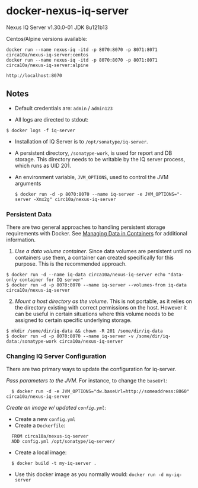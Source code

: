 # docker-nexus-iq-server
Nexus IQ Server v1.30.0-01
JDK 8u121b13

Centos/Alpine versions available:

`docker run --name nexus-iq -itd -p 8070:8070 -p 8071:8071 circa10a/nexus-iq-server:centos`   
`docker run --name nexus-iq -itd -p 8070:8070 -p 8071:8071 circa10a/nexus-iq-server:alpine` 

`http://localhost:8070`

## Notes

* Default credentials are: `admin` / `admin123`

* All logs are directed to stdout:

```
$ docker logs -f iq-server
```

* Installation of IQ Server is to `/opt/sonatype/iq-server`.  

* A persistent directory, `/sonatype-work`, is used for report and DB storage.
  This directory needs to be writable by the IQ server process, which runs as
  UID 201.

* An environment variable, `JVM_OPTIONS`, used to control the JVM arguments

  ```
  $ docker run -d -p 8070:8070 --name iq-server -e JVM_OPTIONS="-server -Xmx2g" circ10a/nexus-iq-server
  ```


### Persistent Data

There are two general approaches to handling persistent storage requirements
with Docker. See [Managing Data in Containers](https://docs.docker.com/userguide/dockervolumes/)
for additional information.

  1. *Use a data volume container*.  Since data volumes are persistent
  until no containers use them, a container can created specifically for 
  this purpose.  This is the recommended approach.  

  ```
  $ docker run -d --name iq-data circa10a/nexus-iq-server echo "data-only container for IQ server"
  $ docker run -d -p 8070:8070 --name iq-server --volumes-from iq-data circa10a/nexus-iq-server
  ```

  2. *Mount a host directory as the volume*.  This is not portable, as it
  relies on the directory existing with correct permissions on the host.
  However it can be useful in certain situations where this volume needs
  to be assigned to certain specific underlying storage.  

  ```
  $ mkdir /some/dir/iq-data && chown -R 201 /some/dir/iq-data
  $ docker run -d -p 8070:8070 --name iq-server -v /some/dir/iq-data:/sonatype-work circa10a/nexus-iq-server
  ```

### Changing IQ Server Configuration

There are two primary ways to update the configuration for iq-server. 

*Pass parameters to the JVM*.  For instance, to change the `baseUrl`:

```
  $ docker run -d -e JVM_OPTIONS="dw.baseUrl=http://someaddress:8060" circa10a/nexus-iq-server
```

*Create an image w/ updated `config.yml`*:

* Create a new `config.yml`
* Create a `Dockerfile`:
```
  FROM circa10a/nexus-iq-server
  ADD config.yml /opt/sonatype/iq-server/
```
* Create a local image:
```
  $ docker build -t my-iq-server .
```
* Use this docker image as you normally would: `docker run -d my-iq-server`


